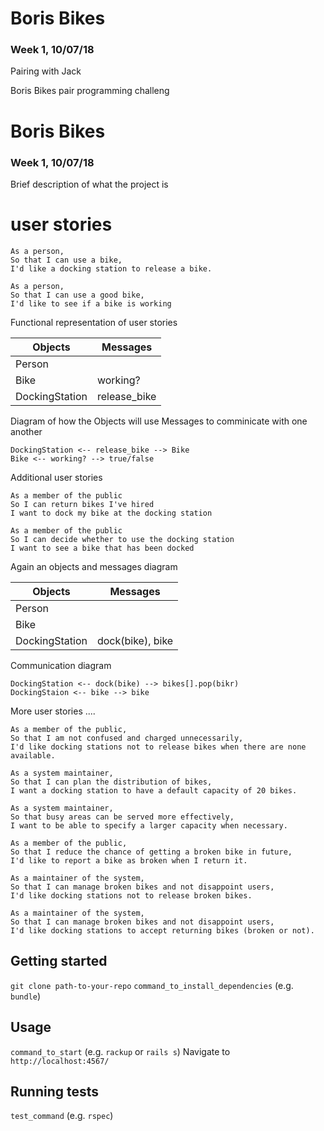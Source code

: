 # Boris Bikes
### Week 1, 10/07/18
Pairing with Jack

Boris Bikes pair programming challeng

# Boris Bikes
### Week 1, 10/07/18

Brief description of what the project is

# user stories

```
As a person,
So that I can use a bike,
I'd like a docking station to release a bike.
```
```
As a person,
So that I can use a good bike,
I'd like to see if a bike is working
```

Functional representation of user stories

Objects  | Messages
------------- | -------------
Person  |
Bike  | working?
DockingStation | release_bike

Diagram of how the Objects will use Messages to comminicate with one another

```
DockingStation <-- release_bike --> Bike
Bike <-- working? --> true/false
```

Additional user stories

```
As a member of the public
So I can return bikes I've hired
I want to dock my bike at the docking station
```
```
As a member of the public
So I can decide whether to use the docking station
I want to see a bike that has been docked
```

Again an objects and messages diagram

Objects  | Messages
------------- | -------------
Person  |
Bike  |
DockingStation | dock(bike), bike

Communication diagram

```
DockingStation <-- dock(bike) --> bikes[].pop(bikr)
DockingStaion <-- bike --> bike
```

More user stories ....

```
As a member of the public,
So that I am not confused and charged unnecessarily,
I'd like docking stations not to release bikes when there are none available.

As a system maintainer,
So that I can plan the distribution of bikes,
I want a docking station to have a default capacity of 20 bikes.

As a system maintainer,
So that busy areas can be served more effectively,
I want to be able to specify a larger capacity when necessary.

As a member of the public,
So that I reduce the chance of getting a broken bike in future,
I'd like to report a bike as broken when I return it.

As a maintainer of the system,
So that I can manage broken bikes and not disappoint users,
I'd like docking stations not to release broken bikes.

As a maintainer of the system,
So that I can manage broken bikes and not disappoint users,
I'd like docking stations to accept returning bikes (broken or not).
```


## Getting started

`git clone path-to-your-repo`
`command_to_install_dependencies` (e.g. `bundle`)

## Usage

`command_to_start` (e.g. `rackup` or `rails s`)
Navigate to `http://localhost:4567/`


## Running tests

`test_command` (e.g. `rspec`)
